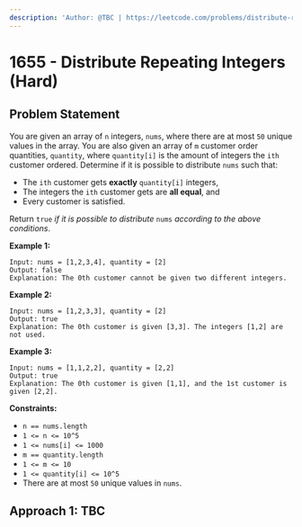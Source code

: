 ```yaml
---
description: 'Author: @TBC | https://leetcode.com/problems/distribute-repeating-integers/'
---
```


# 1655 - Distribute Repeating Integers (Hard)

## Problem Statement

You are given an array of `n` integers, `nums`, where there are at most `50` unique values in the array. You are also given an array of `m` customer order quantities, `quantity`, where `quantity[i]` is the amount of integers the `ith` customer ordered. Determine if it is possible to distribute `nums` such that:

* The `ith` customer gets **exactly** `quantity[i]` integers,
* The integers the `ith` customer gets are **all equal**, and
* Every customer is satisfied.

Return `true` _if it is possible to distribute_ `nums` _according to the above conditions_.

**Example 1:**

```
Input: nums = [1,2,3,4], quantity = [2]
Output: false
Explanation: The 0th customer cannot be given two different integers.
```

**Example 2:**

```
Input: nums = [1,2,3,3], quantity = [2]
Output: true
Explanation: The 0th customer is given [3,3]. The integers [1,2] are not used.
```

**Example 3:**

```
Input: nums = [1,1,2,2], quantity = [2,2]
Output: true
Explanation: The 0th customer is given [1,1], and the 1st customer is given [2,2].
```

**Constraints:**

* `n == nums.length`
* `1 <= n <= 10^5`
* `1 <= nums[i] <= 1000`
* `m == quantity.length`
* `1 <= m <= 10`
* `1 <= quantity[i] <= 10^5`
* There are at most `50` unique values in `nums`.

## Approach 1: TBC
